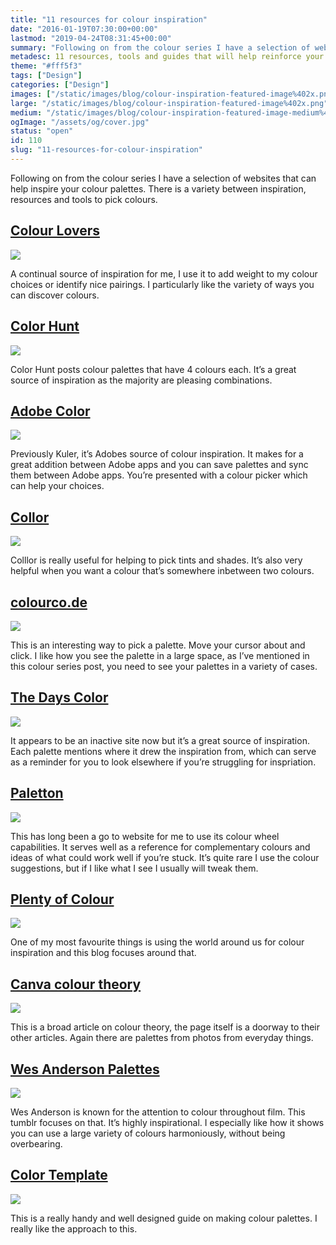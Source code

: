 ```yaml
---
title: "11 resources for colour inspiration"
date: "2016-01-19T07:30:00+00:00"
lastmod: "2019-04-24T08:31:45+00:00"
summary: "Following on from the colour series I have a selection of websites that can help inspire your colour palettes. There is a variety between inspiration, resources and tools to pick colours."
metadesc: 11 resources, tools and guides that will help reinforce your colour knowledge."
theme: "#fff5f3"
tags: ["Design"]
categories: ["Design"]
images: ["/static/images/blog/colour-inspiration-featured-image%402x.png"]
large: "/static/images/blog/colour-inspiration-featured-image%402x.png"
medium: "/static/images/blog/colour-inspiration-featured-image-medium%402x.png"
ogImage: "/assets/og/cover.jpg"
status: "open"
id: 110
slug: "11-resources-for-colour-inspiration"
---
```


Following on from the colour series I have a selection of websites that can help inspire your colour palettes. There is a variety between inspiration, resources and tools to pick colours.

## [Colour Lovers](http://colourlovers.com)
[<img src="/static/images/blog/cr-colourlovers.png">](http://colourlovers.com)

A continual source of inspiration for me, I use it to add weight to my colour choices or identify nice pairings. I particularly like the variety of ways you can discover colours.

## [Color Hunt](http://colorhunt.co)
[<img src="/static/images/blog/cr-colorhunt.png">](http://colorhunt.com)

Color Hunt posts colour palettes that have 4 colours each. It’s a great source of inspiration as the majority are pleasing combinations.

## [Adobe Color](https://color.adobe.com)
[<img src="/static/images/blog/cr-adobe.png">](https://color.adobe.com)

Previously Kuler, it’s Adobes source of colour inspiration. It makes for a great addition between Adobe apps and you can save palettes and sync them between Adobe apps. You’re presented with a colour picker which can help your choices.

## [Collor](http://colllor.com)
[<img src="/static/images/blog/cr-colllor.png">](http://colllor.com)

Colllor is really useful for helping to pick tints and shades. It’s also very helpful when you want a colour that’s somewhere inbetween two colours.

## [colourco.de](http://colourco.de/)
[<img src="/static/images/blog/cr-colourcode.png">](http://colourco.de)

This is an interesting way to pick a palette. Move your cursor about and click. I like how you see the palette in a large space, as I’ve mentioned in this colour series post, you need to see your palettes in a variety of cases.

## [The Days Color](http://thedayscolor.com/)
[<img src="/static/images/blog/cr-thedayscolor.png">](http://thedayscolor.com/)

It appears to be an inactive site now but it’s a great source of inspiration. Each palette mentions where it drew the inspiration from, which can serve as a reminder for you to look elsewhere if you’re struggling for inspriation.

## [Paletton](http://paletton.com/)
[<img src="/static/images/blog/cr-paletton.png">](http://paletton.com/)

This has long been a go to website for me to use its colour wheel capabilities. It serves well as a reference for complementary colours and ideas of what could work well if you’re stuck. It’s quite rare I use the colour suggestions, but if I like what I see I usually will tweak them.

## [Plenty of Colour](http://plentyofcolour.com/)
[<img src="/static/images/blog/cr-plentyofcolour.png">](http://plentyofcolour.com/)

One of my most favourite things is using the world around us for colour inspiration and this blog focuses around that.

## [Canva colour theory](https://www.canva.com/colors/color-wheel/)
[<img src="/static/images/blog/cr-canva.png">](https://www.canva.com/colors/color-wheel/)

This is a broad article on colour theory, the page itself is a doorway to their other articles. Again there are palettes from photos from everyday things.

## [Wes Anderson Palettes](http://wesandersonpalettes.tumblr.com)
[<img src="/static/images/blog/cr-wesanderson.png">](http://wesandersonpalettes.tumblr.com)

Wes Anderson is known for the attention to colour throughout film. This tumblr focuses on that. It’s highly inspirational. I especially like how it shows you can use a large variety of colours harmoniously, without being overbearing.

## [Color Template](http://rocket-design.fr/color-template/)
[<img src="/static/images/blog/cr-colortemplate.png">](http://rocket-design.fr/color-template/)

This is a really handy and well designed guide on making colour palettes. I really like the approach to this.
